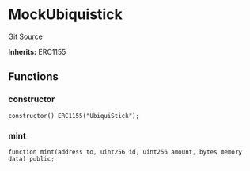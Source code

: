 # MockUbiquistick
[Git Source](https://github.com/ubiquity/ubiquity-dollar/blob/c4890e02aea7bcfd69c21e5e480e0b3a22e5e740/src/dollar/mocks/MockUbiquistick.sol)

**Inherits:**
ERC1155


## Functions
### constructor


```solidity
constructor() ERC1155("UbiquiStick");
```

### mint


```solidity
function mint(address to, uint256 id, uint256 amount, bytes memory data) public;
```

